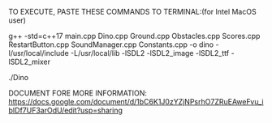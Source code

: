 TO EXECUTE, PASTE THESE COMMANDS TO TERMINAL:(for Intel MacOS user)

g++ -std=c++17 main.cpp Dino.cpp Ground.cpp Obstacles.cpp Scores.cpp RestartButton.cpp SoundManager.cpp Constants.cpp -o dino -I/usr/local/include -L/usr/local/lib -lSDL2 -lSDL2_image -lSDL2_ttf -lSDL2_mixer

./Dino

DOCUMENT FORE MORE INFORMATION: https://docs.google.com/document/d/1bC6K1J0zYZjNPsrhO7ZRuEAweFvu_ibIDf7UF3arOdU/edit?usp=sharing